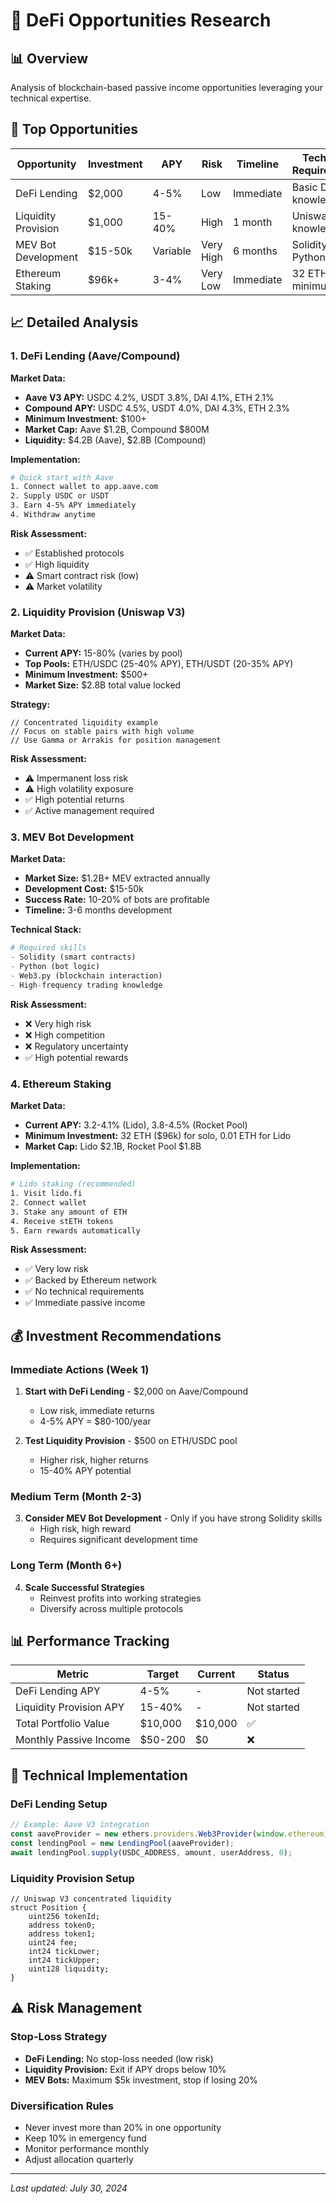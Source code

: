 # 🔗 DeFi Opportunities Research

## 📊 Overview

Analysis of blockchain-based passive income opportunities leveraging your technical expertise.

## 🎯 Top Opportunities

| Opportunity | Investment | APY | Risk | Timeline | Technical Requirements |
|-------------|------------|-----|------|----------|----------------------|
| DeFi Lending | $2,000 | 4-5% | Low | Immediate | Basic DeFi knowledge |
| Liquidity Provision | $1,000 | 15-40% | High | 1 month | Uniswap V3 knowledge |
| MEV Bot Development | $15-50k | Variable | Very High | 6 months | Solidity + Python |
| Ethereum Staking | $96k+ | 3-4% | Very Low | Immediate | 32 ETH minimum |

## 📈 Detailed Analysis

### 1. DeFi Lending (Aave/Compound)

**Market Data:**
- **Aave V3 APY:** USDC 4.2%, USDT 3.8%, DAI 4.1%, ETH 2.1%
- **Compound APY:** USDC 4.5%, USDT 4.0%, DAI 4.3%, ETH 2.3%
- **Minimum Investment:** $100+
- **Market Cap:** Aave $1.2B, Compound $800M
- **Liquidity:** $4.2B (Aave), $2.8B (Compound)

**Implementation:**
```bash
# Quick start with Aave
1. Connect wallet to app.aave.com
2. Supply USDC or USDT
3. Earn 4-5% APY immediately
4. Withdraw anytime
```

**Risk Assessment:**
- ✅ Established protocols
- ✅ High liquidity
- ⚠️ Smart contract risk (low)
- ⚠️ Market volatility

### 2. Liquidity Provision (Uniswap V3)

**Market Data:**
- **Current APY:** 15-80% (varies by pool)
- **Top Pools:** ETH/USDC (25-40% APY), ETH/USDT (20-35% APY)
- **Minimum Investment:** $500+
- **Market Size:** $2.8B total value locked

**Strategy:**
```solidity
// Concentrated liquidity example
// Focus on stable pairs with high volume
// Use Gamma or Arrakis for position management
```

**Risk Assessment:**
- ⚠️ Impermanent loss risk
- ⚠️ High volatility exposure
- ✅ High potential returns
- ✅ Active management required

### 3. MEV Bot Development

**Market Data:**
- **Market Size:** $1.2B+ MEV extracted annually
- **Development Cost:** $15-50k
- **Success Rate:** 10-20% of bots are profitable
- **Timeline:** 3-6 months development

**Technical Stack:**
```python
# Required skills
- Solidity (smart contracts)
- Python (bot logic)
- Web3.py (blockchain interaction)
- High-frequency trading knowledge
```

**Risk Assessment:**
- ❌ Very high risk
- ❌ High competition
- ❌ Regulatory uncertainty
- ✅ High potential rewards

### 4. Ethereum Staking

**Market Data:**
- **Current APY:** 3.2-4.1% (Lido), 3.8-4.5% (Rocket Pool)
- **Minimum Investment:** 32 ETH ($96k) for solo, 0.01 ETH for Lido
- **Market Cap:** Lido $2.1B, Rocket Pool $1.8B

**Implementation:**
```bash
# Lido staking (recommended)
1. Visit lido.fi
2. Connect wallet
3. Stake any amount of ETH
4. Receive stETH tokens
5. Earn rewards automatically
```

**Risk Assessment:**
- ✅ Very low risk
- ✅ Backed by Ethereum network
- ✅ No technical requirements
- ✅ Immediate passive income

## 💰 Investment Recommendations

### Immediate Actions (Week 1)
1. **Start with DeFi Lending** - $2,000 on Aave/Compound
   - Low risk, immediate returns
   - 4-5% APY = $80-100/year

2. **Test Liquidity Provision** - $500 on ETH/USDC pool
   - Higher risk, higher returns
   - 15-40% APY potential

### Medium Term (Month 2-3)
3. **Consider MEV Bot Development** - Only if you have strong Solidity skills
   - High risk, high reward
   - Requires significant development time

### Long Term (Month 6+)
4. **Scale Successful Strategies**
   - Reinvest profits into working strategies
   - Diversify across multiple protocols

## 📊 Performance Tracking

| Metric | Target | Current | Status |
|--------|--------|---------|--------|
| DeFi Lending APY | 4-5% | - | Not started |
| Liquidity Provision APY | 15-40% | - | Not started |
| Total Portfolio Value | $10,000 | $10,000 | ✅ |
| Monthly Passive Income | $50-200 | $0 | ❌ |

## 🔧 Technical Implementation

### DeFi Lending Setup
```javascript
// Example: Aave V3 integration
const aaveProvider = new ethers.providers.Web3Provider(window.ethereum);
const lendingPool = new LendingPool(aaveProvider);
await lendingPool.supply(USDC_ADDRESS, amount, userAddress, 0);
```

### Liquidity Provision Setup
```solidity
// Uniswap V3 concentrated liquidity
struct Position {
    uint256 tokenId;
    address token0;
    address token1;
    uint24 fee;
    int24 tickLower;
    int24 tickUpper;
    uint128 liquidity;
}
```

## ⚠️ Risk Management

### Stop-Loss Strategy
- **DeFi Lending:** No stop-loss needed (low risk)
- **Liquidity Provision:** Exit if APY drops below 10%
- **MEV Bots:** Maximum $5k investment, stop if losing 20%

### Diversification Rules
- Never invest more than 20% in one opportunity
- Keep 10% in emergency fund
- Monitor performance monthly
- Adjust allocation quarterly

---

*Last updated: July 30, 2024* 